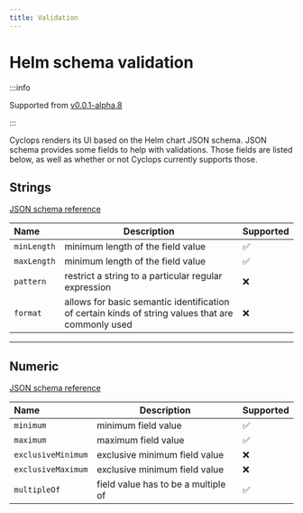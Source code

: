 ```yaml
---
title: Validation
---
```


# Helm schema validation

:::info

Supported from [ v0.0.1-alpha.8 ](https://github.com/cyclops-ui/cyclops/releases/tag/v0.0.1-alpha.8)

:::

Cyclops renders its UI based on the Helm chart JSON schema. JSON schema provides some fields to help with validations. Those fields are listed below, as well as whether or not Cyclops currently supports those.

## Strings

[JSON schema reference](https://json-schema.org/understanding-json-schema/reference/string)

| Name        | Description                                                                                        | Supported          | 
|:------------|----------------------------------------------------------------------------------------------------|--------------------|
| `minLength` | minimum length of the field value                                                                  | :white_check_mark: |
| `maxLength` | minimum length of the field value                                                                  | :white_check_mark: | 
| `pattern`   | restrict a string to a particular regular expression                                               | :x:                |
| `format`    | allows for basic semantic identification of certain kinds of string values that are commonly used  | :x:                |

<hr/>

## Numeric

[JSON schema reference](https://json-schema.org/understanding-json-schema/reference/numeric)

| Name               | Description                         | Supported          | 
|:-------------------|-------------------------------------|--------------------|
| `minimum`          | minimum field value                 | :white_check_mark: |
| `maximum`          | maximum field value                 | :white_check_mark: |
| `exclusiveMinimum` | exclusive minimum field value       | :x:                |
| `exclusiveMaximum` | exclusive minimum field value       | :x:                |
| `multipleOf`       | field value has to be a multiple of | :white_check_mark: |
